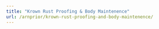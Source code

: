 ```yaml
---
title: "Krown Rust Proofing & Body Maintenence"
url: /arnprior/krown-rust-proofing-and-body-maintenence/
---
```

